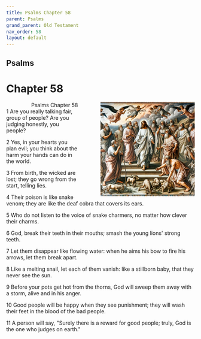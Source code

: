 ```yaml
---
title: Psalms Chapter 58
parent: Psalms
grand_parent: Old Testament
nav_order: 58
layout: default
---
```


## Psalms

# Chapter 58

<div style="clear: both; text-align: right;">
    <img src="/assets/Image/Psalms/500/58.jpg" alt="Psalms Chapter 58" class="chapter-image" style="max-width: 50%; height: auto; float: right; margin: 0 0 10px 10px; padding-left: 10%;">
    <figcaption style="font-size: 14px;">Psalms Chapter 58</figcaption>
</div>
1 Are you really talking fair, group of people? Are you judging honestly, you people?

2 Yes, in your hearts you plan evil; you think about the harm your hands can do in the world.

3 From birth, the wicked are lost; they go wrong from the start, telling lies.

4 Their poison is like snake venom; they are like the deaf cobra that covers its ears.

5 Who do not listen to the voice of snake charmers, no matter how clever their charms.

6 God, break their teeth in their mouths; smash the young lions' strong teeth.

7 Let them disappear like flowing water: when he aims his bow to fire his arrows, let them break apart.

8 Like a melting snail, let each of them vanish: like a stillborn baby, that they never see the sun.

9 Before your pots get hot from the thorns, God will sweep them away with a storm, alive and in his anger.

10 Good people will be happy when they see punishment; they will wash their feet in the blood of the bad people.

11 A person will say, "Surely there is a reward for good people; truly, God is the one who judges on earth."


